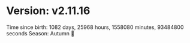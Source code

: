 # Version: v2.11.16
Time since birth: 1082 days, 25968 hours, 1558080 minutes, 93484800 seconds
Season: Autumn 🍁
